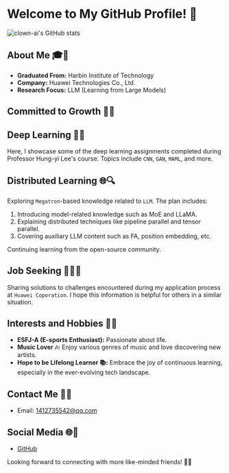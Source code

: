 # Welcome to My GitHub Profile! 👋

![clown-ai's GitHub stats](https://github-readme-stats.vercel.app/api?username=clown-ai)

## About Me 🎓🚀

- **Graduated From:** Harbin Institute of Technology
- **Company:** Huawei Technologies Co., Ltd.
- **Research Focus:** LLM (Learning from Large Models)

## Committed to Growth 🌱🚀

## Deep Learning 🧠🤖

Here, I showcase some of the deep learning assignments completed during Professor Hung-yi Lee's course.
Topics include `CNN`, `GAN`, `MAML`, and more.

## Distributed Learning 🌐🔍

Exploring `Megatron`-based knowledge related to `LLM`.
The plan includes:
   1. Introducing model-related knowledge such as MoE and LLaMA.
   2. Explaining distributed techniques like pipeline parallel and tensor parallel.
   3. Covering auxiliary LLM content such as FA, position embedding, etc.
   
Continuing learning from the open-source community.

## Job Seeking 🕵️‍♂️💼

Sharing solutions to challenges encountered during my application process at `Huawei Coporation`.
I hope this information is helpful for others in a similar situation.

## Interests and Hobbies 🌟🎵

- **ESFJ-A (E-sports Enthusiast):** Passionate about life.
- **Music Lover 🎶:** Enjoy various genres of music and love discovering new artists.
- **Hope to be Lifelong Learner 📚:** Embrace the joy of continuous learning, especially in the ever-evolving tech landscape.

## Contact Me 📧📱

- Email: 1412735542@qq.com

## Social Media 🌐📱

- [GitHub](https://github.com/clown-ai)

Looking forward to connecting with more like-minded friends! 🤝✨
